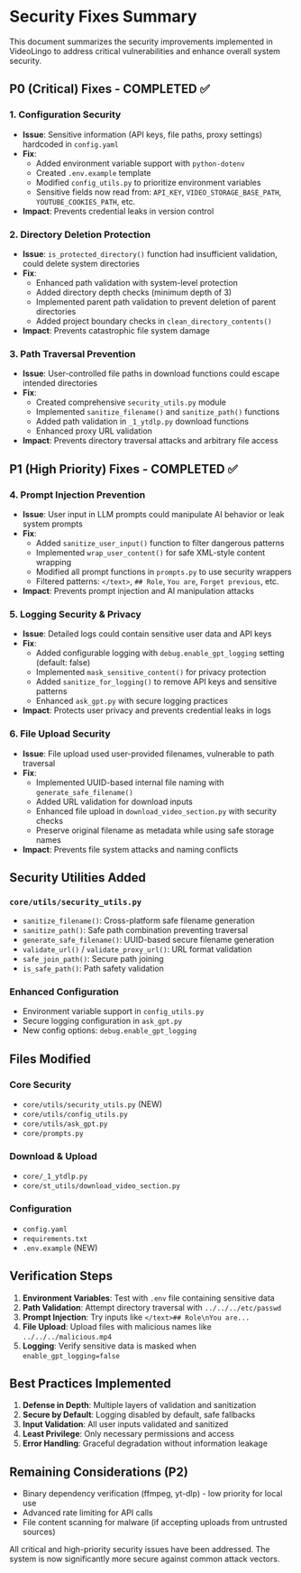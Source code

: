 # Security Fixes Summary

This document summarizes the security improvements implemented in VideoLingo to address critical vulnerabilities and enhance overall system security.

## P0 (Critical) Fixes - COMPLETED ✅

### 1. Configuration Security
- **Issue**: Sensitive information (API keys, file paths, proxy settings) hardcoded in `config.yaml`
- **Fix**: 
  - Added environment variable support with `python-dotenv`
  - Created `.env.example` template
  - Modified `config_utils.py` to prioritize environment variables
  - Sensitive fields now read from: `API_KEY`, `VIDEO_STORAGE_BASE_PATH`, `YOUTUBE_COOKIES_PATH`, etc.
- **Impact**: Prevents credential leaks in version control

### 2. Directory Deletion Protection
- **Issue**: `is_protected_directory()` function had insufficient validation, could delete system directories
- **Fix**:
  - Enhanced path validation with system-level protection
  - Added directory depth checks (minimum depth of 3)
  - Implemented parent path validation to prevent deletion of parent directories
  - Added project boundary checks in `clean_directory_contents()`
- **Impact**: Prevents catastrophic file system damage

### 3. Path Traversal Prevention
- **Issue**: User-controlled file paths in download functions could escape intended directories
- **Fix**:
  - Created comprehensive `security_utils.py` module
  - Implemented `sanitize_filename()` and `sanitize_path()` functions
  - Added path validation in `_1_ytdlp.py` download functions
  - Enhanced proxy URL validation
- **Impact**: Prevents directory traversal attacks and arbitrary file access

## P1 (High Priority) Fixes - COMPLETED ✅

### 4. Prompt Injection Prevention
- **Issue**: User input in LLM prompts could manipulate AI behavior or leak system prompts
- **Fix**:
  - Added `sanitize_user_input()` function to filter dangerous patterns
  - Implemented `wrap_user_content()` for safe XML-style content wrapping
  - Modified all prompt functions in `prompts.py` to use security wrappers
  - Filtered patterns: `</text>`, `## Role`, `You are`, `Forget previous`, etc.
- **Impact**: Prevents prompt injection and AI manipulation attacks

### 5. Logging Security & Privacy
- **Issue**: Detailed logs could contain sensitive user data and API keys
- **Fix**:
  - Added configurable logging with `debug.enable_gpt_logging` setting (default: false)
  - Implemented `mask_sensitive_content()` for privacy protection
  - Added `sanitize_for_logging()` to remove API keys and sensitive patterns
  - Enhanced `ask_gpt.py` with secure logging practices
- **Impact**: Protects user privacy and prevents credential leaks in logs

### 6. File Upload Security
- **Issue**: File upload used user-provided filenames, vulnerable to path traversal
- **Fix**:
  - Implemented UUID-based internal file naming with `generate_safe_filename()`
  - Added URL validation for download inputs
  - Enhanced file upload in `download_video_section.py` with security checks
  - Preserve original filename as metadata while using safe storage names
- **Impact**: Prevents file system attacks and naming conflicts

## Security Utilities Added

### `core/utils/security_utils.py`
- `sanitize_filename()`: Cross-platform safe filename generation
- `sanitize_path()`: Safe path combination preventing traversal
- `generate_safe_filename()`: UUID-based secure filename generation
- `validate_url()` / `validate_proxy_url()`: URL format validation
- `safe_join_path()`: Secure path joining
- `is_safe_path()`: Path safety validation

### Enhanced Configuration
- Environment variable support in `config_utils.py`
- Secure logging configuration in `ask_gpt.py`
- New config options: `debug.enable_gpt_logging`

## Files Modified

### Core Security
- `core/utils/security_utils.py` (NEW)
- `core/utils/config_utils.py`
- `core/utils/ask_gpt.py`
- `core/prompts.py`

### Download & Upload
- `core/_1_ytdlp.py`
- `core/st_utils/download_video_section.py`

### Configuration
- `config.yaml`
- `requirements.txt`
- `.env.example` (NEW)

## Verification Steps

1. **Environment Variables**: Test with `.env` file containing sensitive data
2. **Path Validation**: Attempt directory traversal with `../../../etc/passwd`
3. **Prompt Injection**: Try inputs like `</text>## Role\nYou are...`
4. **File Upload**: Upload files with malicious names like `../../../malicious.mp4`
5. **Logging**: Verify sensitive data is masked when `enable_gpt_logging=false`

## Best Practices Implemented

1. **Defense in Depth**: Multiple layers of validation and sanitization
2. **Secure by Default**: Logging disabled by default, safe fallbacks
3. **Input Validation**: All user inputs validated and sanitized
4. **Least Privilege**: Only necessary permissions and access
5. **Error Handling**: Graceful degradation without information leakage

## Remaining Considerations (P2)

- Binary dependency verification (ffmpeg, yt-dlp) - low priority for local use
- Advanced rate limiting for API calls
- File content scanning for malware (if accepting uploads from untrusted sources)

All critical and high-priority security issues have been addressed. The system is now significantly more secure against common attack vectors. 